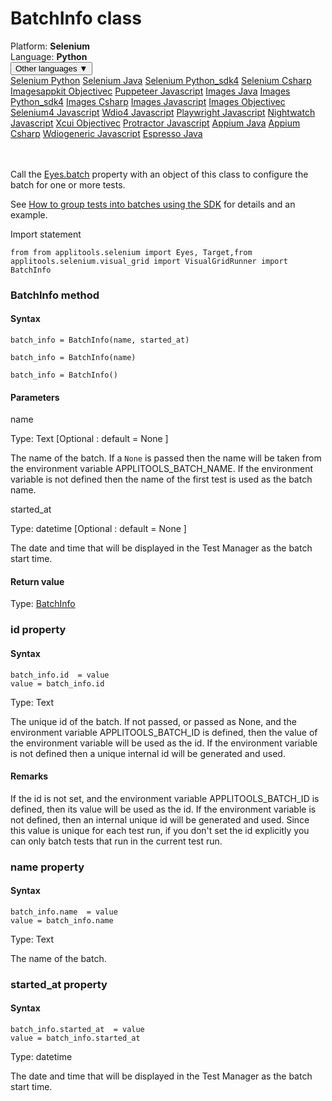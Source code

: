 # BatchInfo class
<div class='platform-bar-container-div'><div class='platform-bar-div'>Platform:  <b> Selenium</b>
</div><div class='platform-bar-div'>Language: <b>Python</b></div><div class='dropdown-button-container-div'><button class='sdk-language-dropdown-button'>Other languages ▼</button><div class='dropdown-content'>
<a href='../../selenium/python/batchinfo'>Selenium Python</a>
<a href='../../selenium/java/batchinfo'>Selenium Java</a>
<a href='../../selenium/python_sdk4/batchinfo'>Selenium Python_sdk4</a>
<a href='../../selenium/csharp/batchinfo'>Selenium Csharp</a>
<a href='../../imagesappkit/objectivec/batchinfo'>Imagesappkit Objectivec</a>
<a href='../../puppeteer/javascript/batchinfo'>Puppeteer Javascript</a>
<a href='../../images/java/batchinfo'>Images Java</a>
<a href='../../images/python_sdk4/batchinfo'>Images Python_sdk4</a>
<a href='../../images/csharp/batchinfo'>Images Csharp</a>
<a href='../../images/javascript/batchinfo'>Images Javascript</a>
<a href='../../images/objectivec/batchinfo'>Images Objectivec</a>
<a href='../../selenium4/javascript/batchinfo'>Selenium4 Javascript</a>
<a href='../../wdio4/javascript/batchinfo'>Wdio4 Javascript</a>
<a href='../../playwright/javascript/batchinfo'>Playwright Javascript</a>
<a href='../../nightwatch/javascript/batchinfo'>Nightwatch Javascript</a>
<a href='../../xcui/objectivec/batchinfo'>Xcui Objectivec</a>
<a href='../../protractor/javascript/batchinfo'>Protractor Javascript</a>
<a href='../../appium/java/batchinfo'>Appium Java</a>
<a href='../../appium/csharp/batchinfo'>Appium Csharp</a>
<a href='../../wdiogeneric/javascript/batchinfo'>Wdiogeneric Javascript</a>
<a href='../../espresso/java/batchinfo'>Espresso Java</a>
</div></div><br /><br /></div>




Call the [Eyes.batch](#batch-property) property with an object of this class to configure the batch for one or more tests.

See [How to group tests into batches using the SDK](https://applitools.com/docs/topics/working-with-test-batches/how-to-group-tests-into-batches.html) for details and an example.

Import statement

    from from applitools.selenium import Eyes, Target,from applitools.selenium.visual_grid import VisualGridRunner import BatchInfo
    	



### BatchInfo method
#### Syntax


    batch_info = BatchInfo(name, started_at)
    
    batch_info = BatchInfo(name)
    
    batch_info = BatchInfo()
    

#### Parameters

name

Type: Text \[Optional : default = None \]

The name of the batch. If a `None` is passed then the name will be taken from the environment variable APPLITOOLS_BATCH_NAME. If the environment variable is not defined then the name of the first test is used as the batch name.

started_at

Type: datetime \[Optional : default = None \]

The date and time that will be displayed in the Test Manager as the batch start time.

#### Return value

Type:  [BatchInfo](./batchinfo)


### id property
#### Syntax


    batch_info.id  = value
    value = batch_info.id
    

Type: Text

The unique id of the batch. If not passed, or passed as None, and the environment variable APPLITOOLS_BATCH_ID is defined, then the value of the environment variable will be used as the id. If the environment variable is not defined then a unique internal id will be generated and used.

#### Remarks


If the id is not set, and the environment variable APPLITOOLS_BATCH_ID is defined, then its value will be used as the id. If the environment variable is not defined, then an internal unique id will be generated and used. Since this value is unique for each test run, if you don't set the id explicitly you can only batch tests that run in the current test run.

### name property
#### Syntax


    batch_info.name  = value
    value = batch_info.name
    

Type: Text

The name of the batch.

### started_at property
#### Syntax


    batch_info.started_at  = value
    value = batch_info.started_at
    

Type: datetime

The date and time that will be displayed in the Test Manager as the batch start time.
